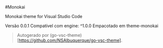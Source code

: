 #Monokai

Monokai theme for Visual Studio Code

Versão 0.0.1
Compatível com engine: ^1.0.0
Empacotado em theme-monokai

> Autogerado por (go-vsc-theme)[https://github.com/NSAlbuquerque/go-vsc-theme].